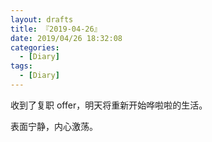 ```yaml
---
layout: drafts
title: 『2019-04-26』
date: 2019/04/26 18:32:08
categories:
  - [Diary]
tags:
  - [Diary]
---
```


收到了复职 offer，明天将重新开始哗啦啦的生活。

表面宁静，内心激荡。